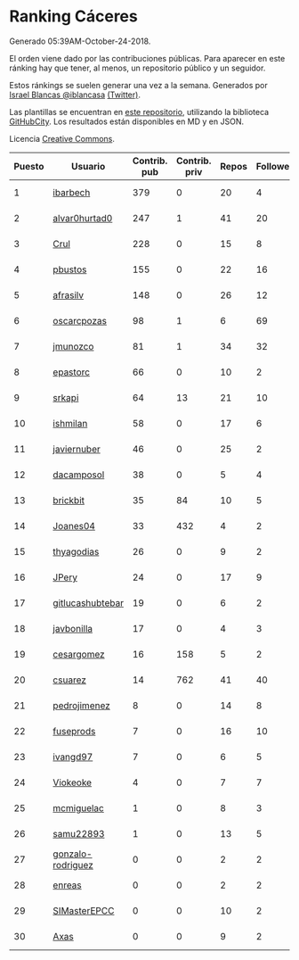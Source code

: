 # Ranking Cáceres

Generado 05:39AM-October-24-2018.

El orden viene dado por las contribuciones públicas. Para aparecer en este ránking hay que tener, al menos, un repositorio público y un seguidor.

Estos ránkings se suelen generar una vez a la semana. Generados por [Israel Blancas @iblancasa](https://github.com/iblancasa/) [(Twitter)](https://twitter.com/iblancasa).

Las plantillas se encuentran en [este repositorio](https://github.com/iblancasa/GH-Spanish-Ranking), utilizando la biblioteca [GitHubCity](https://github.com/iblancasa/GitHubCity). Los resultados están disponibles en MD y en JSON.

Licencia [Creative Commons](https://creativecommons.org/licenses/by/4.0/).

| Puesto   |  Usuario  | Contrib. pub | Contrib. priv |Repos| Followers | Desde |  Avatar  |
|----------|-----------|--------------|---------------|-----|-----------|-------|----------|
|1|[ibarbech](https://github.com/ibarbech)|379|0|20|4|2015-09-20|![ibarbech]()|
|2|[alvar0hurtad0](https://github.com/alvar0hurtad0)|247|1|41|20|2011-10-15|![alvar0hurtad0]()|
|3|[Crul](https://github.com/Crul)|228|0|15|8|2013-09-29|![Crul]()|
|4|[pbustos](https://github.com/pbustos)|155|0|22|16|2013-12-06|![pbustos]()|
|5|[afrasilv](https://github.com/afrasilv)|148|0|26|12|2014-10-15|![afrasilv]()|
|6|[oscarcpozas](https://github.com/oscarcpozas)|98|1|6|69|2013-01-27|![oscarcpozas]()|
|7|[jmunozco](https://github.com/jmunozco)|81|1|34|32|2012-11-23|![jmunozco]()|
|8|[epastorc](https://github.com/epastorc)|66|0|10|2|2015-10-21|![epastorc]()|
|9|[srkapi](https://github.com/srkapi)|64|13|21|10|2015-02-08|![srkapi]()|
|10|[ishmilan](https://github.com/ishmilan)|58|0|17|6|2014-10-07|![ishmilan]()|
|11|[javiernuber](https://github.com/javiernuber)|46|0|25|2|2011-06-16|![javiernuber]()|
|12|[dacamposol](https://github.com/dacamposol)|38|0|5|4|2016-01-27|![dacamposol]()|
|13|[brickbit](https://github.com/brickbit)|35|84|10|5|2016-06-02|![brickbit]()|
|14|[Joanes04](https://github.com/Joanes04)|33|432|4|2|2014-11-25|![Joanes04]()|
|15|[thyagodias](https://github.com/thyagodias)|26|0|9|2|2017-09-08|![thyagodias]()|
|16|[JPery](https://github.com/JPery)|24|0|17|9|2015-02-18|![JPery]()|
|17|[gitlucashubtebar](https://github.com/gitlucashubtebar)|19|0|6|2|2018-02-06|![gitlucashubtebar]()|
|18|[javbonilla](https://github.com/javbonilla)|17|0|4|3|2011-10-12|![javbonilla]()|
|19|[cesargomez](https://github.com/cesargomez)|16|158|5|2|2013-02-14|![cesargomez]()|
|20|[csuarez](https://github.com/csuarez)|14|762|41|40|2011-03-21|![csuarez]()|
|21|[pedrojimenez](https://github.com/pedrojimenez)|8|0|14|8|2011-09-12|![pedrojimenez]()|
|22|[fuseprods](https://github.com/fuseprods)|7|0|16|10|2012-12-15|![fuseprods]()|
|23|[ivangd97](https://github.com/ivangd97)|7|0|6|5|2014-05-06|![ivangd97]()|
|24|[Viokeoke](https://github.com/Viokeoke)|4|0|7|7|2015-10-23|![Viokeoke]()|
|25|[mcmiguelac](https://github.com/mcmiguelac)|1|0|8|3|2014-05-07|![mcmiguelac]()|
|26|[samu22893](https://github.com/samu22893)|1|0|13|5|2013-10-30|![samu22893]()|
|27|[gonzalo-rodriguez](https://github.com/gonzalo-rodriguez)|0|0|2|2|2013-04-02|![gonzalo-rodriguez]()|
|28|[enreas](https://github.com/enreas)|0|0|2|2|2011-11-07|![enreas]()|
|29|[SIMasterEPCC](https://github.com/SIMasterEPCC)|0|0|10|2|2017-03-16|![SIMasterEPCC]()|
|30|[Axas](https://github.com/Axas)|0|0|9|2|2015-03-04|![Axas]()|
